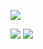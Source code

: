 ![](https://z3.ax1x.com/2021/04/10/cdk2X6.jpg)

![](https://github-readme-stats.vercel.app/api?username=Kuibagit) ![](https://z3.ax1x.com/2021/04/10/cdnkuR.jpg)

<!--
**Kuibagit/Kuibagit** is a ✨ _special_ ✨ repository because its `README.md` (this file) appears on your GitHub profile.

Here are some ideas to get you started:

- 🔭 I’m currently working on ...
- 🌱 I’m currently learning ...
- 👯 I’m looking to collaborate on ...
- 🤔 I’m looking for help with ...
- 💬 Ask me about ...
- 📫 How to reach me: ...
- 😄 Pronouns: ...
- ⚡ Fun fact: ...
-->
